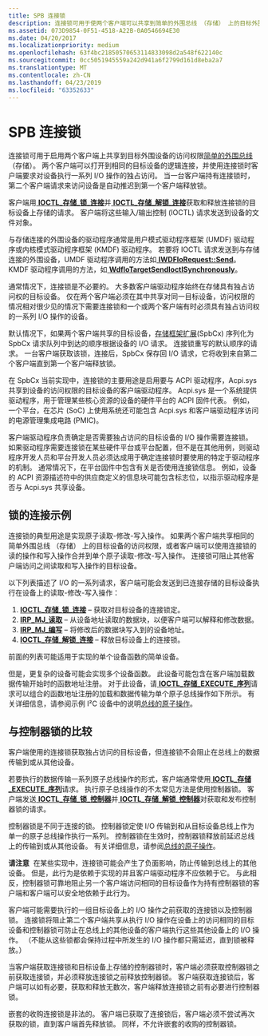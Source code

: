 ```yaml
---
title: SPB 连接锁
description: 连接锁可用于使两个客户端可以共享到简单的外围总线 （存储） 上的目标外围设备的访问权限。
ms.assetid: 073D9854-0F51-4518-A22B-0A0546694E30
ms.date: 04/20/2017
ms.localizationpriority: medium
ms.openlocfilehash: 63f4bc21850570653114833098d2a548f622140c
ms.sourcegitcommit: 0cc5051945559a242d941a6f2799d161d8eba2a7
ms.translationtype: MT
ms.contentlocale: zh-CN
ms.lasthandoff: 04/23/2019
ms.locfileid: "63352633"
---
```

# <a name="spb-connection-locks"></a>SPB 连接锁


连接锁可用于启用两个客户端上共享到目标外围设备的访问权限[简单的外围总线](https://msdn.microsoft.com/library/windows/hardware/hh450903)（存储）。 两个客户端可以打开到相同的目标设备的逻辑连接，并使用连接锁时客户端要求对设备执行一系列 I/O 操作的独占访问。 当一台客户端持有连接锁时，第二个客户端请求来访问设备是自动推迟到第一个客户端释放锁。

客户端用[ **IOCTL\_存储\_锁\_连接**](https://msdn.microsoft.com/library/windows/hardware/jj819324)并[ **IOCTL\_存储\_解锁\_连接**](https://msdn.microsoft.com/library/windows/hardware/jj819325)获取和释放连接锁的目标设备上存储的请求。 客户端将这些输入/输出控制 (IOCTL) 请求发送到设备的文件对象。

与存储连接的外围设备的驱动程序通常是用户模式驱动程序框架 (UMDF) 驱动程序或内核模式驱动程序框架 (KMDF) 驱动程序。 若要将 IOCTL 请求发送到与存储连接的外围设备，UMDF 驱动程序调用的方法如[ **IWDFIoRequest::Send**](https://msdn.microsoft.com/library/windows/hardware/ff559149)。 KMDF 驱动程序调用的方法，如[ **WdfIoTargetSendIoctlSynchronously**](https://msdn.microsoft.com/library/windows/hardware/ff548660)。

通常情况下，连接锁是不必要的。 大多数客户端驱动程序始终在存储具有独占访问权的目标设备。 仅在两个客户端必须在其中共享对同一目标设备，访问权限的情况相对很少见的情况下需要连接锁和一个或两个客户端有时必须具有独占访问权的一系列 I/O 操作的设备。

默认情况下，如果两个客户端共享的目标设备，[存储框架扩展](https://msdn.microsoft.com/library/windows/hardware/hh406203)(SpbCx) 序列化为 SpbCx 请求队列中到达的顺序根据设备的 I/O 请求。 连接锁重写的默认顺序的请求。 一台客户端获取该锁，连接后，SpbCx 保存回 I/O 请求，它将收到来自第二个客户端直到第一个客户端释放锁。

在 SpbCx 当前实现中，连接锁的主要用途是启用要与 ACPI 驱动程序，Acpi.sys 共享到设备的访问权限的目标设备的客户端驱动程序。 Acpi.sys 是一个系统提供驱动程序，用于管理某些核心资源的设备的硬件平台的 ACPI 固件代表。 例如，一个平台，在芯片 (SoC) 上使用系统还可能包含 Acpi.sys 和客户端驱动程序访问的电源管理集成电路 (PMIC)。

客户端驱动程序负责确定是否需要独占访问的目标设备的 I/O 操作需要连接锁。 如果驱动程序需要连接锁在某些硬件平台或平台配置，但不是在其他用例，则驱动程序开发人员和平台开发人员必须达成用于确定连接锁时要使用的特定于驱动程序的机制。 通常情况下，在平台固件中包含有关是否使用连接锁信息。 例如，设备的 ACPI 资源描述符中的供应商定义的信息块可能包含标志位，以指示驱动程序是否与 Acpi.sys 共享设备。

## <a name="connection-lock-example"></a>锁的连接示例


连接锁的典型用途是实现原子读取-修改-写入操作。 如果两个客户端共享相同的简单外围总线 （存储） 上的目标设备的访问权限，或者客户端可以使用连接锁的读的操作和写入操作合并到单个原子读取-修改-写入操作。 连接锁可阻止其他客户端访问之间读取和写入操作的目标设备。

以下列表描述了 I/O 的一系列请求，客户端可能会发送到已连接存储的目标设备执行在设备上的读取-修改-写入操作：

1.  [**IOCTL\_存储\_锁\_连接**](https://msdn.microsoft.com/library/windows/hardware/jj819324) – 获取对目标设备的连接锁定。
2.  [**IRP\_MJ\_读取**](https://msdn.microsoft.com/library/windows/hardware/ff550794) – 从设备地址读取的数据块，以便客户端可以解释和修改数据。
3.  [**IRP\_MJ\_编写**](https://msdn.microsoft.com/library/windows/hardware/ff550819) – 将修改后的数据块写入到的设备地址。
4.  [**IOCTL\_存储\_解锁\_连接**](https://msdn.microsoft.com/library/windows/hardware/jj819325) – 释放目标设备上的连接锁。

前面的列表可能适用于实现的单个设备函数的简单设备。

但是，更复杂的设备可能会实现多个设备函数。 此设备可能包含在客户端加载数据传输开始时的函数地址注册。 对于此设备，请[ **IOCTL\_存储\_EXECUTE\_序列**](https://msdn.microsoft.com/library/windows/hardware/hh450857)请求可以组合的函数地址注册的加载和数据传输为单个原子总线操作如下所示。 有关详细信息，请参阅示例 I²C 设备中的说明[总线的原子操作](https://msdn.microsoft.com/library/windows/hardware/jj850339)。

## <a name="comparison-with-controller-locks"></a>与控制器锁的比较


客户端使用的连接锁获取独占访问的目标设备，但连接锁不会阻止在总线上的数据传输到或从其他设备。

若要执行的数据传输一系列原子总线操作的形式，客户端通常使用[ **IOCTL\_存储\_EXECUTE\_序列**](https://msdn.microsoft.com/library/windows/hardware/hh450857)请求。 执行原子总线操作的不太常见方法是使用控制器锁。 客户端发送[ **IOCTL\_存储\_锁\_控制器**](https://msdn.microsoft.com/library/windows/hardware/hh450858)并[ **IOCTL\_存储\_解锁\_控制器**](https://msdn.microsoft.com/library/windows/hardware/hh450859)对获取和发布控制器锁的请求。

控制器锁是不同于连接的锁。 控制器锁定使 I/O 传输到和从目标设备总线上作为单一的原子总线操作执行一系列。 控制器锁在生效时，控制器锁释放前延迟总线上的传输到或从其他设备。 有关详细信息，请参阅[总线的原子操作](https://msdn.microsoft.com/library/windows/hardware/jj850339)。

**请注意**  在某些实现中，连接锁可能会产生了负面影响，防止传输到总线上的其他设备。 但是，此行为是依赖于实现的并且客户端驱动程序不应依赖于它。 与此相反，控制器锁可靠地阻止另一个客户端访问相同的目标设备作为持有控制器锁的客户端和客户端可以安全地依赖于此行为。

 

客户端可能需要执行的一组目标设备上的 I/O 操作之前获取的连接锁以及控制器锁。 连接锁将阻止第二个客户端共享从执行 I/O 操作在设备上的访问相同的目标设备和控制器锁可防止在总线上的其他设备的客户端执行这些其他设备上的 I/O 操作。 （不能从这些锁都会保持过程中所发生的 I/O 操作都只需延迟，直到锁被释放。）

当客户端获取连接锁和目标设备上存储的控制器锁时，客户端必须获取控制器锁之前获取连接锁，并必须释放连接锁之前释放控制器锁。 客户端获取连接锁后，客户端可以如有必要，获取和释放无数次，客户端释放连接锁之前有必要进行控制器锁。

嵌套的收购连接锁是非法的。 客户端已获取了连接锁后，客户端必须不尝试再次获取的锁，直到客户端首先释放锁。 同样，不允许嵌套的收购的控制器锁。

 

 




